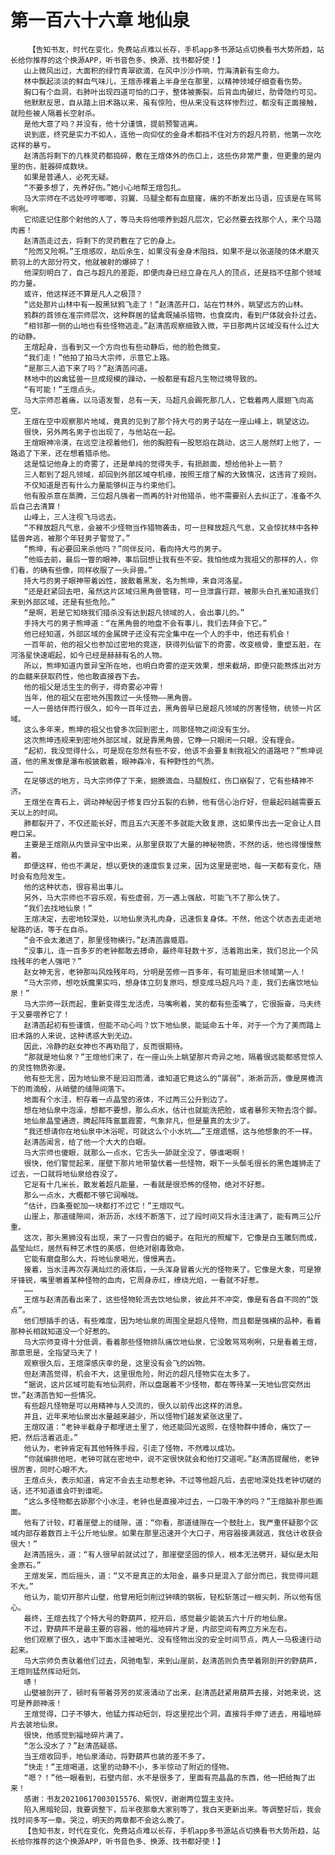 # 第一百六十六章 地仙泉
        【告知书友，时代在变化，免费站点难以长存，手机app多书源站点切换看书大势所趋，站长给你推荐的这个换源APP，听书音色多、换源、找书都好使！】
       山上微风出过，大面积的绿竹青翠欲滴，在风中沙沙作响，竹海清新有生命力。
       林中飘起淡淡的鲜血气味儿，王煊赤裸着上半身坐在那里，以精神领域仔细查看伤势。
       胸口有个血洞，右肺叶出现四道可怕的口子，整体被撕裂。后背血肉破烂，肋骨隐约可见。
       他默默反思，自从踏上旧术路以来，虽有惊险，但从来没有这样惨烈过，都没有正面接触，就险些被人隔着长空射杀。
       是他大意了吗？并没有，他十分谨慎，提前预警逃离。
       说到底，终究是实力不如人，连他一向仰仗的金身术都挡不住对方的超凡符箭，他第一次吃这样的暴亏。
       赵清菡将剩下的几株灵药都捣碎，敷在王煊体外的伤口上，这些伤非常严重，但更重的是内里的伤，脏器碎成数块。
       如果是普通人，必死无疑。
       “不要多想了，先养好伤。”她小心地帮王煊包扎。
       马大宗师在不远处哼哼唧唧，羽翼、马腿全都有血窟窿，痛的不断发出马语，应该是在骂骂咧咧。
       它彻底记住那个射他的人了，等马夫将他喂养到超凡层次，它必然要去找那个人，来个马踏肉酱！
       赵清菡走过去，将剩下的灵药敷在了它的身上。
       “险而又险啊。”王煊感叹，劫后余生，如果没有金身术阻挡，如果不是以张道陵的体术磨灭箭羽上的大部分符文，他就被射的爆碎了！
       他深刻明白了，自己与超凡的差距，即便肉身已经立身在凡人的顶点，还是挡不住那个领域的力量。
       或许，他这样还不算是凡人之极顶？
       “远处那片山林中有一股黑狱鸦飞走了！”赵清菡开口，站在竹林外，眺望远方的山林。
       鸦群的首领在准宗师层次，这种群居的猛禽既捕杀猎物，也食腐肉，看到尸体就会扑过去。
       “相邻那一侧的山地也有些怪物逃走。”赵清菡观察细致入微，平日那两片区域没有什么过大的动静。
       王煊起身，当看到又一个方向也有些动静后，他的脸色微变。
       “我们走！”他拍了拍马大宗师，示意它上路。
       “是那三人追下来了吗？”赵清菡问道。
       林地中的凶禽猛兽一旦成规模的躁动，一般都是有超凡生物过境导致的。
       “有可能！”王煊点头。
       马大宗师忍着痛，以马语发誓，总有一天，马超凡会踢死那几人，它载着两人展翅飞向高空。
       王煊在空中观察那片地域，竟真的见到了那个持大弓的男子站在一座山峰上，眺望这边。
       很快，另外两名男子也出现了，与他站在一起。
       王煊眼神冷漠，在远空注视着他们，他的胸腔有一股怒焰在跳动，这三人居然盯上他了，一路追了下来，还在想着猎杀他。
       这是惦记他身上的奇雾了，还是单纯的觉得失手，有损颜面，想给他补上一箭？
       三人都到了超凡领域，却回到外部区域夺机缘，按照王煊了解的大致情况，这违背了规则。
       不仅知道是否有什么力量能够纠正与约束他们。
       他有股杀意在蒸腾，三位超凡强者一而再的针对他猎杀，他不需要别人去纠正了，准备不久后自己去清算！
       山峰上，三人注视飞马远去。
       “不释放超凡气息，会被不少怪物当作猎物袭击，可一旦释放超凡气息，又会惊扰林中各种猛兽奔逃，被那个年轻男子警觉了。”
       “熊坤，有必要回来杀他吗？”同伴反问，看向持大弓的男子。
       “他临去前，最后一瞥的眼神，事后回想让我有些不安。我怕他成为我祖父的那样的人，你们看，的确有些像，同样收服了一头异兽。”
       持大弓的男子眼神带着凶性，披散着黑发，名为熊坤，来自河洛星。
       “还是赶紧回去吧，虽然这片区域归黑角兽管辖，可一旦泄露行踪，被那头白孔雀知道我们来到外部区域，还是有些危险。”
       “是啊，若是它知晓我们猎杀没有达到超凡领域的人，会出事儿的。”
       手持大弓的男子熊坤道：“在黑角兽的地盘不会有事儿，我们去拜会下它。”
       他已经知道，外部区域的金属牌子还没有完全集中在一个人的手中，他还有机会！
       一百年前，他的祖父也参加过密地的竞逐，获得列仙留下的奇雾，改变根骨，重塑五脏，在河洛星快速崛起，如今已经是赫赫有名的人物。
       所以，熊坤知道内景异宝所在地，也明白奇雾的逆天效果，想来截胡，即便只能熬炼出对方的血髓来获取药性，他也敢直接吞下去。
       他的祖父是活生生的例子，得奇雾必冲霄！
       当年，他的祖父在密地外围救过一头怪物——黑角兽。
       一人一兽结伴而行很久，如今一百年过去，黑角兽早已是超凡领域的厉害怪物，统领一片区域。
       这么多年来，熊坤的祖父也曾多次回到密土，同那怪物之间没有生分。
       这次熊坤违规来到密地外部区域，就是靠黑角兽，它睁一只眼闭一只眼，没有理会。
       “起初，我没觉得什么，可是现在忽然有些不安，他该不会要复制我祖父的道路吧？”熊坤说道，他的黑发像是瀑布般披散着，眼神森冷，有种野性的气质。
       ……
       在足够远的地方，马大宗师停了下来，翅膀滴血，马腿殷红，伤口崩裂了，它有些精神不济。
       王煊坐在青石上，调动神秘因子修复四分五裂的右肺，他有信心治疗好，但最起码越需要五天以上的时间。
       肺都裂开了，不仅还能长好，而且五六天差不多就能大致复原，这如果传出去一定会让人目瞪口呆。
       主要是王煊刚从内景异宝中出来，从那里获取了大量的神秘物质，不然的话，他也得慢慢熬着。
       即便这样，他也不满足，想以更快的速度恢复过来，因为这里是密地，每一天都有变化，随时会有危险发生。
       他的这种状态，很容易出事儿。
       另外，马大宗师也不容乐观，有些虚弱，万一遇上强敌，可能飞不了那么快了。
       “我们去找地仙泉！”
       王煊决定，去密地较深处，以地仙泉洗礼肉身，迅速恢复身体。不然，他这个状态去走逝地秘路的话，等于在自杀。
       “会不会太激进了，那里怪物横行。”赵清菡露蹙眉。
       “没事儿，连一百多岁的老钟都敢去搏命，最终年轻数十岁，活着跑出来，我们总比一个风烛残年的老人强吧？”
       赵女神无言，老钟那叫风烛残年吗，分明是苦修一百多年，有可能是旧术领域第一人！
       “马大宗师，想吃妖魔果实吗，想身体立刻复原吗，想变成马超凡吗？走，我们去痛饮地仙泉！”
       马大宗师一跃而起，重新变得生龙活虎，马嘴咧着，笑的都有些歪嘴了，它很振奋，马夫终于又要喂养它了！
       赵清菡起初有些谨慎，但能不动心吗？饮下地仙泉，能延命五十年，对于一个为了美而踏上旧术路的人来说，这种诱惑大到无边。
       因此，冷静的赵女神也不再劝阻了，反而很期待。
       “那就是地仙泉？”王煊他们来了，在一座山头上眺望那片奇异之地，隔着很远能都感觉惊人的灵性物质弥漫。
       他有些无言，因为地仙泉不是汩汩而涌，谁知道它竟这么的“孱弱”，淅淅沥沥，像是房檐流下的雨滴般，从峭壁的缝隙间落下。
       地面有个水洼，积存着一点晶莹的液体，不过两三公升到边了。
       想在地仙泉中泡澡，想都不要想，那么点水，估计也就能洗把脸，或者暴殄天物去泡个脚。
       地仙泉晶莹通透，腾起阵阵氤氲霞雾，气象非凡，但是量真的太少了。
       “我还想请你在地仙泉中沐浴呢，可就这么个小水坑……”王煊遗憾，这与他想象的不一样。
       赵清菡闻言，给了他一个大大的白眼。
       马大宗师也傻眼，就那么一点水，它舌头一舔就全没了，够谁喝啊！
       很快，他们警觉起来，崖壁下那片地带蛰伏着一些怪物，眼下一头鬃毛很长的黑色雄狮走了过去，一口就将地仙泉给吞没了。
       它足有十几米长，散发着超凡能量，一看就是很恐怖的怪物，绝对不好惹。
       那么一点水，大概都不够它润喉咙。
       “估计，四条蚕蛇加一块都打不过它！”王煊叹气。
       山崖上，那道缝隙间，淅沥沥，水线不断落下，过了段时间又将水洼注满了，能有两三公斤重。
       这次，那头黑狮没有出现，来了一只雪白的蝎子。在阳光的照耀下，它像是白玉雕刻而成，晶莹灿烂，居然有种艺术性的美感，但绝对剧毒致命。
       它能有磨盘那么大，将地仙泉喝光，慢慢离去。
       接着，当水洼再次存满灿烂的液体后，一头浑身冒着火光的怪物来了。它像是大象，可是獠牙锋锐，嘴里嚼着某种怪物的血肉，它周身赤红，缭绕光焰，一看就不好惹。
       ……
       王煊与赵清菡看出来了，这些怪物轮流去饮地仙泉，彼此并不冲突，像是有各自不同的“饭点”。
       他们想插手的话，有些难度，因为地仙泉的周围全是超凡怪物，而且都是强横的品种，看着那种长相就知道没一个好惹的。
       马大宗师变得十分低调，看着那些怪物排队痛饮地仙泉，它没敢骂骂咧咧，只是看着王煊，那意思是，全指望马夫了！
       观察很久后，王煊深感庆幸的是，这里没有会飞的凶物。
       但赵清菡觉得，机会不大，这里很危险，附近的超凡怪物实在太多了。
       “据说，这片区域可能有地仙洞府，所以盘踞着不少怪物，都在等待某一天地仙宫突然出世。”赵清菡告知一些情况。
       有些超凡怪物是可以用精神与人交流的，很久以前传出这样的消息。
       并且，近年来地仙泉出水量越来越少，所以怪物们越发紧张这里了。
       王煊叹道：“老钟半截身子都埋进土里了，他还能回光返照，在怪物群中搏命，痛饮了一把，然后活着逃走。”
       他认为，老钟肯定有其他特殊手段，引走了怪物，不然难以成功。
       “你就编排他吧，老钟可就在密地中，说不定很快就会和他打交道呢。”赵清菡提醒他，老钟很厉害，同时心眼不大。
       王煊点头，表示知道，肯定不会去主动惹老钟。不过等他超凡后，去密地深处找老钟切磋的话，还不知道谁会吓到谁呢。
       “这么多怪物都去舔那个小水洼，老钟也是直接冲过去，一口吸干净的吗？”王煊脑补那些画面。
       他有了计较，盯着崖壁上的缝隙，道：“你看，那道缝隙在一个鼓肚上，我严重怀疑那个区域内部存着数百上千公斤地仙泉。如果在那里迅速开个大口子，用容器接满就逃，我估计收获会很大！”
       赵清菡摇头，道：“有人很早前就试过了，那崖壁坚固的惊人，根本无法劈开，疑似是太阳金原石。”
       王煊发呆，而后摇头，道：“又不是真正的太阳金，最多只是混入了部分而已，我觉得问题不大。”
       他认为，能切开那片山壁，他曾用短剑削过钟晴的钢板，轻松斩落过一根尖刺，所以他有信心。
       最终，王煊去找了个特大号的野葫芦，挖开后，感觉最少能装五六十斤的地仙泉。
       不过，野葫芦不是最主要的容器，他的福地碎片才是，内部空间有两立方米左右。
       他们观察了很久，选中下面水洼被喝光、没有怪物出没的安全时间节点，两人一马极速行动起来。
       马大宗师负责驮着他们过去，风驰电掣，来到山崖前，赵清菡则负责举着刚剖开的野葫芦，王煊则猛然挥动短剑。
       哧！
       山壁被剖开了，顿时有带着芬芳的浆液涌动了出来，赵清菡赶紧用葫芦去接，对她来说，这可是养颜神液！
       王煊觉得，口子不够大，他猛力挥动短剑，将这里挖出个洞，直接将手伸了进去，用福地碎片去装地仙泉。
       很快，他感觉到福地碎片满了。
       “怎么没水了？”赵清菡疑惑。
       当王煊收回手，地仙泉涌动，将野葫芦也装的差不多了。
       “快走！”王煊喝道，这里的动静不小，多半惊动了附近的怪物。
       “嗯？！”他一眼看到，石壁内部，水不是很多了，里面有亮晶晶的东西，他一把给掏了出来！
       感谢：书友20210617003015576、紫悦V，谢谢两位盟主支持。
       陷入黑暗轮回，我要调整下，后半夜那章大家别等了，我白天更新出来。等调整好后，我会找时间多写一章。哭泣，明天的两章都不会这么晚了。
       【告知书友，时代在变化，免费站点难以长存，手机app多书源站点切换看书大势所趋，站长给你推荐的这个换源APP，听书音色多、换源、找书都好使！】